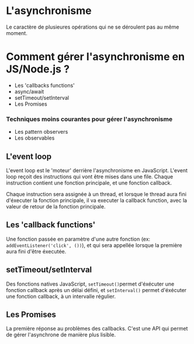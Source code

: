# L'asynchronisme

Le caractère de plusieures opérations qui ne se déroulent pas au même moment.

# Comment gérer l'asynchronisme en JS/Node.js ?

-   Les 'callbacks functions'
-   async/await
-   setTimeout/setInterval
-   Les Promises

### Techniques moins courantes pour gérer l'asynchronisme

-   Les pattern observers
-   Les observables

## L'event loop

L'event loop est le 'moteur' derrière l'asynchronisme en JavaScript.
L'event loop reçoit des instructions qui vont être mises dans une file.
Chaque instruction contient une fonction principale, et une fonction callback.

Chaque instruction sera assignée à un thread, et lorsque le thread aura fini d'éxecuter la fonction principale, il va executer la callback function, avec la valeur de retour de la fonction principale.

## Les 'callback functions'

Une fonction passée en paramètre d'une autre fonction (ex: `addEventListener('click', ())`), et qui sera appellée lorsque la première aura fini d'être éxecutée.

## setTimeout/setInterval

Des fonctions natives JavaScript, `setTimeout()`permet d'éxécuter une fonction callback après un délai défini, et `setInterval()` permet d'éxécuter une fonction callback, à un intervalle régulier.

## Les Promises

La première réponse au problèmes des callbacks. C'est une API qui permet de gérer l'asynchrone de manière plus lisible.
